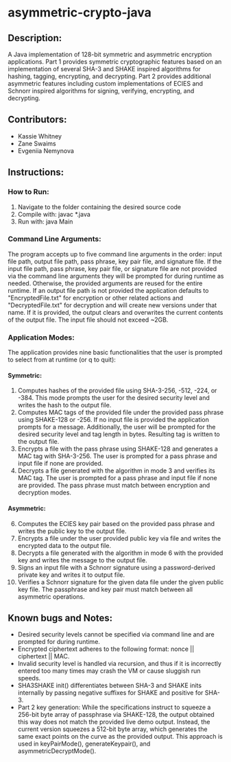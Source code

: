 # asymmetric-crypto-java
## Description: 
A Java implementation of 128-bit symmetric and asymmetric encryption applications. Part 1 provides symmetric cryptographic features based on an implementation of several SHA-3 and SHAKE inspired algorithms for hashing, tagging, encrypting, and decrypting. Part 2 provides additional asymmetric features including custom implementations of ECIES and Schnorr inspired algorithms for signing, verifying, encrypting, and decrypting.

## Contributors:
- Kassie Whitney
- Zane Swaims
- Evgeniia Nemynova

## Instructions:
### How to Run:
1) Navigate to the folder containing the desired source code
2) Compile with: javac *.java
3) Run with: java Main

### Command Line Arguments:
The program accepts up to five command line arguments in the order: input file path, output file path, pass phrase, key pair file, and signature file.
If the input file path, pass phrase, key pair file, or signature file are not provided via the command line arguments they will be prompted for during runtime as needed. Otherwise, the provided arguments are reused for the entire runtime. If an output file path is not provided the application defaults to "EncryptedFile.txt" for encryption or other related actions and "DecryptedFile.txt" for decryption and will create new versions under that name. If it is provided, the output clears and overwrites the current contents of the output file.
The input file should not exceed ~2GB.

### Application Modes:
The application provides nine basic functionalities that the user is prompted to select from at runtime (or q to quit):
#### Symmetric:
1) Computes hashes of the provided file using SHA-3-256, -512, -224, or -384. This mode prompts the user for the desired security level and writes the hash to the output file.
2) Computes MAC tags of the provided file under the provided pass phrase using SHAKE-128 or -256. If no input file is provided the application prompts for a message. Additionally, the user will be prompted for the desired security level and tag length in bytes. Resulting tag is written to the output file.
3) Encrypts a file with the pass phrase using SHAKE-128 and generates a MAC tag with SHA-3-256. The user is prompted for a pass phrase and input file if none are provided.
4) Decrypts a file generated with the algorithm in mode 3 and verifies its MAC tag. The user is prompted for a pass phrase and input file if none are provided.
The pass phrase must match between encryption and decryption modes.
#### Asymmetric:
6) Computes the ECIES key pair based on the provided pass phrase and writes the public key to the output file.
7) Encrypts a file under the user provided public key via file and writes the encrypted data to the output file.
8) Decrypts a file generated with the algorithm in mode 6 with the provided key and writes the message to the output file.
9) Signs an input file with a Schnorr signature using a password-derived private key and writes it to output file.
10) Verifies a Schnorr signature for the given data file under the given public key file.
The passphrase and key pair must match between all asymmetric operations.

## Known bugs and Notes:
- Desired security levels cannot be specified via command line and are prompted for during runtime.
- Encrypted ciphertext adheres to the following format: nonce || ciphertext || MAC.
- Invalid security level is handled via recursion, and thus if it is incorrectly entered too many times may crash the VM or cause sluggish run speeds.
- SHA3SHAKE init() differentiates between SHA-3 and SHAKE inits internally by passing negative suffixes for SHAKE and positive for SHA-3.
- Part 2 key generation: While the specifications instruct to squeeze a 256-bit byte array of passphrase via SHAKE-128, the output obtained this way does not match the provided live demo output. Instead, the current version squeezes a 512-bit byte array, which generates the same exact points on the curve as the provided output. This approach is used in keyPairMode(), generateKeypair(), and asymmetricDecryptMode().
